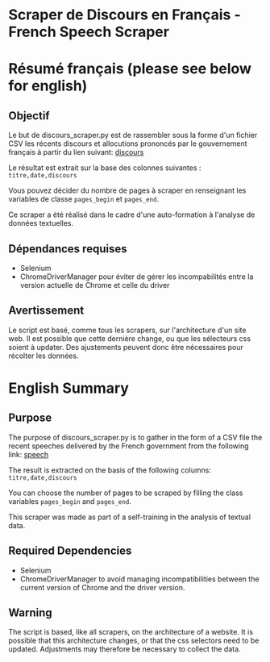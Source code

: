 # Scraper de Discours en Français - French Speech Scraper 

# Résumé français (please see below for english)

## Objectif
Le but de discours_scraper.py est de rassembler sous la forme d'un fichier CSV les récents discours et allocutions prononcés par le gouvernement français à partir du lien suivant: [discours](https://www.vie-publique.fr/discours)

Le résultat est extrait sur la base des colonnes suivantes : 
```titre,date,discours```

Vous pouvez décider du nombre de pages à scraper en renseignant les variables de classe ```pages_begin``` et ```pages_end```.

Ce scraper a été réalisé dans le cadre d'une auto-formation à l'analyse de données textuelles.


## Dépendances requises

* Selenium
* ChromeDriverManager pour éviter de gérer les incompabilités entre la version actuelle de Chrome et celle du driver 

## Avertissement

Le script est basé, comme tous les scrapers, sur l'architecture d'un site web. Il est possible que cette dernière change, ou que les sélecteurs css soient à updater. Des ajustements peuvent donc être nécessaires pour récolter les données.

# English Summary

## Purpose

The purpose of discours_scraper.py is to gather in the form of a CSV file the recent speeches delivered by the French government from the following link: [speech](https://www.vie-publique.fr/discours)

The result is extracted on the basis of the following columns: 
```titre,date,discours```

You can choose the number of pages to be scraped by filling the class variables ```pages_begin``` and ```pages_end```.

This scraper was made as part of a self-training in the analysis of textual data.


## Required Dependencies

* Selenium
* ChromeDriverManager to avoid managing incompatibilities between the current version of Chrome and the driver version. 

## Warning

The script is based, like all scrapers, on the architecture of a website. It is possible that this architecture changes, or that the css selectors need to be updated. Adjustments may therefore be necessary to collect the data.


